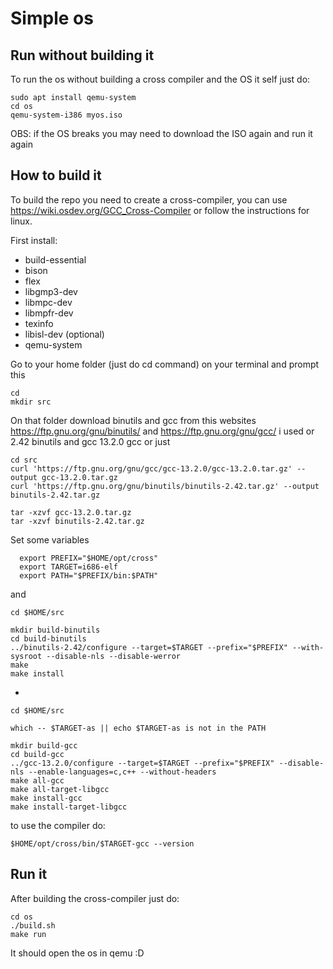 # Simple os


## Run without building it
To run the os without building a cross compiler and the OS it self just do:
```
sudo apt install qemu-system
cd os
qemu-system-i386 myos.iso
```
OBS: if the OS breaks you may need to download the ISO again and run it again
## How to build it

To build the repo you need to create a cross-compiler, you can use https://wiki.osdev.org/GCC_Cross-Compiler or follow the instructions for linux.

First install:

- build-essential 
- bison
- flex
- libgmp3-dev 
- libmpc-dev 
- libmpfr-dev 
- texinfo 
- libisl-dev  (optional)
- qemu-system

Go to your home folder (just do cd command) on your terminal and prompt this
```
cd
mkdir src
```
On that folder download binutils and gcc from this websites
https://ftp.gnu.org/gnu/binutils/ and 
https://ftp.gnu.org/gnu/gcc/ i used or 2.42 binutils and gcc 13.2.0 gcc or just


```
cd src
curl 'https://ftp.gnu.org/gnu/gcc/gcc-13.2.0/gcc-13.2.0.tar.gz' --output gcc-13.2.0.tar.gz
curl 'https://ftp.gnu.org/gnu/binutils/binutils-2.42.tar.gz' --output binutils-2.42.tar.gz

tar -xzvf gcc-13.2.0.tar.gz
tar -xzvf binutils-2.42.tar.gz
```



Set some variables 

```
  export PREFIX="$HOME/opt/cross"
  export TARGET=i686-elf
  export PATH="$PREFIX/bin:$PATH"
```

and 

```
cd $HOME/src

mkdir build-binutils
cd build-binutils
../binutils-2.42/configure --target=$TARGET --prefix="$PREFIX" --with-sysroot --disable-nls --disable-werror
make
make install
```

+

```
cd $HOME/src
 
which -- $TARGET-as || echo $TARGET-as is not in the PATH
 
mkdir build-gcc
cd build-gcc
../gcc-13.2.0/configure --target=$TARGET --prefix="$PREFIX" --disable-nls --enable-languages=c,c++ --without-headers
make all-gcc
make all-target-libgcc
make install-gcc
make install-target-libgcc
```

to use the compiler do:

```
$HOME/opt/cross/bin/$TARGET-gcc --version
```
## Run it
After building the cross-compiler just do:
```
cd os
./build.sh
make run
```
It should open the os in qemu :D
